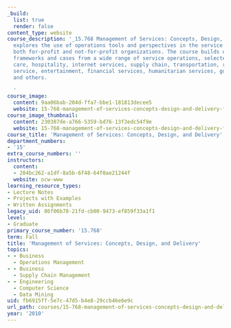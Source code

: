 ```yaml
---
_build:
  list: true
  render: false
content_type: website
course_description: '_15.768 Management of Services: Concepts, Design, and Delivery_
  explores the use of operations tools and perspectives in the service sector, including
  both for-profit and not-for-profit organizations. The course builds on conceptual
  frameworks and cases from a wide range of service operations, selected from health
  care, hospitality, internet services, supply chain, transportation, retailing, food
  service, entertainment, financial services, humanitarian services, government services,
  and others.

  '
course_image:
  content: 9aa06bab-204d-ffa7-bbe1-181813decee5
  website: 15-768-management-of-services-concepts-design-and-delivery-fall-2010
course_image_thumbnail:
  content: 230387de-a766-5359-bd76-13f3edc54f9e
  website: 15-768-management-of-services-concepts-design-and-delivery-fall-2010
course_title: 'Management of Services: Concepts, Design, and Delivery'
department_numbers:
- '15'
extra_course_numbers: ''
instructors:
  content:
  - 284bc262-a1df-8a5b-6f48-64f0ae21244f
  website: ocw-www
learning_resource_types:
- Lecture Notes
- Projects with Examples
- Written Assignments
legacy_uid: 86f06b78-21fd-cb00-9473-ef859f33a1f1
level:
- Graduate
primary_course_number: '15.768'
term: Fall
title: 'Management of Services: Concepts, Design, and Delivery'
topics:
- - Business
  - Operations Management
- - Business
  - Supply Chain Management
- - Engineering
  - Computer Science
  - Data Mining
uid: fb6915ff-5e7c-47d5-b4e8-29ccb46e6e9c
url_path: courses/15-768-management-of-services-concepts-design-and-delivery-fall-2010
year: '2010'
---
```


